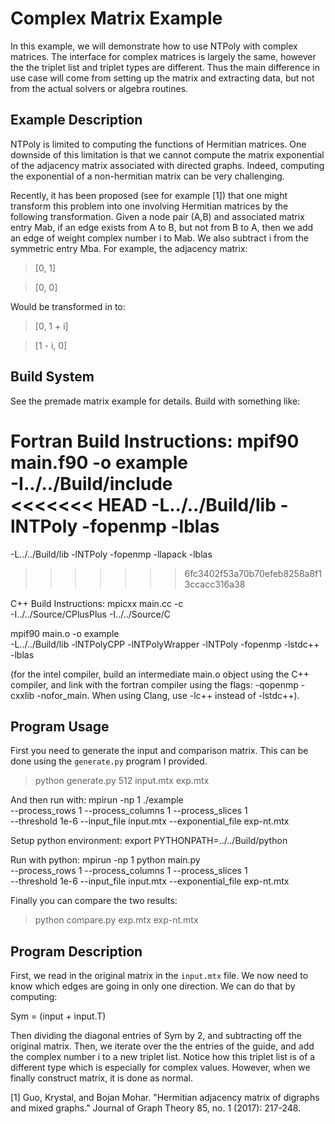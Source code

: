 # Complex Matrix Example

In this example, we will demonstrate how to use NTPoly with complex matrices.
The interface for complex matrices is largely the same, however the the triplet
list and triplet types are different. Thus the main difference in use case
will come from setting up the matrix and extracting data, but not from the
actual solvers or algebra routines.

## Example Description

NTPoly is limited to computing the functions of Hermitian matrices. One
downside of this limitation is that we cannot compute the matrix exponential of
the adjacency matrix associated with directed graphs. Indeed, computing the
exponential of a non-hermitian matrix can be very challenging.

Recently, it has been proposed (see for example [1]) that one might transform
this problem into one involving Hermitian matrices by the following
transformation. Given a node pair (A,B) and associated matrix entry Mab, if an
edge exists from A to B, but not from B to A, then we add an edge of weight
complex number i to Mab. We also subtract i from the symmetric entry
Mba. For example, the adjacency matrix:

> [0, 1]

> [0, 0]

Would be transformed in to:

> [0, 1 + i]

> [1 - i, 0]

## Build System

See the premade matrix example for details. Build with something like:

Fortran Build Instructions:
mpif90 main.f90 -o example \
  -I../../Build/include \
<<<<<<< HEAD
  -L../../Build/lib -lNTPoly -fopenmp -lblas
=======
  -L../../Build/lib -lNTPoly -fopenmp -llapack -lblas
>>>>>>> 6fc3402f53a70b70efeb8258a8f13ccacc316a38

C++ Build Instructions:
mpicxx main.cc -c \
  -I../../Source/CPlusPlus -I../../Source/C

mpif90 main.o -o example \
  -L../../Build/lib -lNTPolyCPP -lNTPolyWrapper -lNTPoly -fopenmp -lstdc++ \
  -lblas

(for the intel compiler, build an intermediate main.o object using the
C++ compiler, and link with the fortran compiler using the flags:
-qopenmp -cxxlib -nofor_main. When using Clang, use -lc++ instead of -lstdc++).

## Program Usage

First you need to generate the input and comparison matrix. This can be done
using the `generate.py` program I provided.

> python generate.py 512 input.mtx exp.mtx

And then run with:
mpirun -np 1 ./example \
--process_rows 1 --process_columns 1 --process_slices 1 \
--threshold 1e-6 --input_file input.mtx --exponential_file exp-nt.mtx

Setup python environment:
export PYTHONPATH=../../Build/python

Run with python:
mpirun -np 1 python main.py \
--process_rows 1 --process_columns 1 --process_slices 1 \
--threshold 1e-6 --input_file input.mtx --exponential_file exp-nt.mtx

Finally you can compare the two results:

> python compare.py exp.mtx exp-nt.mtx

## Program Description

First, we read in the original matrix in the `input.mtx` file. We now need
to know which edges are going in only one direction. We can do that by
computing:

Sym = (input + input.T)

Then dividing the diagonal entries of Sym by 2, and subtracting off the
original matrix. Then, we iterate over the the entries of the guide, and add
the complex number i to a new triplet list. Notice how this triplet list is
of a different type which is especially for complex values. However, when we
finally construct matrix, it is done as normal.

[1] Guo, Krystal, and Bojan Mohar. "Hermitian adjacency matrix of digraphs
and mixed graphs." Journal of Graph Theory 85, no. 1 (2017): 217-248.
